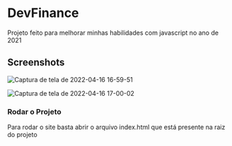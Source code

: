 # DevFinance

Projeto feito para melhorar minhas habilidades com javascript no ano de 2021

## Screenshots
![Captura de tela de 2022-04-16 16-59-51](https://user-images.githubusercontent.com/59426281/163689838-77c90547-ab0b-48c9-8af7-4b4d78d34de6.png)

![Captura de tela de 2022-04-16 17-00-02](https://user-images.githubusercontent.com/59426281/163689846-5315d28a-4933-466a-84fb-83afacef9899.png)


### Rodar o Projeto

Para rodar o site basta abrir o arquivo index.html que está presente na raiz do projeto
